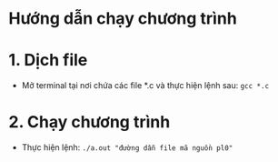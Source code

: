 Hướng dẫn chạy chương trình
========================
# 1. Dịch file
* Mở terminal tại nơi chứa các file *.c và thực hiện lệnh sau: ``gcc *.c``

# 2. Chạy chương trình
* Thực hiện lệnh: ``./a.out "đường dẫn file mã nguồn pl0"``